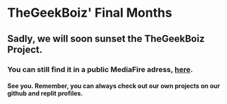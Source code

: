 <h1>TheGeekBoiz' Final Months</h1>
<h2>Sadly, we will soon sunset the TheGeekBoiz Project.</h2>
<h3>You can still find it in a public MediaFire adress, <a href="https://www.mediafire.com/file/0zn6wuzbehbqdym/TheGeekBoiz.github.io-main.zip/file">here</a>.</h3>
<h4>See you. Remember, you can always check out our own projects on our github and replit profiles.</h4>
